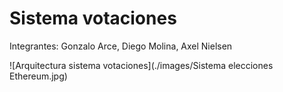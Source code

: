 # Sistema votaciones 

Integrantes:
Gonzalo Arce,
Diego Molina,
Axel Nielsen

![Arquitectura sistema votaciones](./images/Sistema elecciones Ethereum.jpg)

